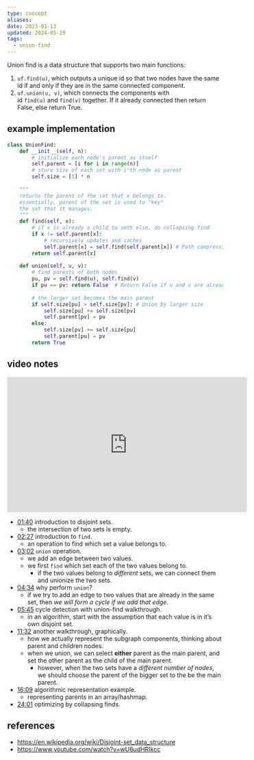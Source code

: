 ```yaml
---
type: concept
aliases: 
date: 2023-01-13
updated: 2024-05-19
tags:
  - union-find
---
```


Union find is a data structure that supports two main functions:
1. `uf.find(u)`, which outputs a unique id so that two nodes have the same id if and only if they are in the same connected component.
2. `uf.union(u, v)`, which connects the components with id `find(u)` and `find(v)` together. If it already connected then return False, else return True.

## example implementation

```python
class UnionFind:
	def __init__(self, n):
		# initialize each node's parent as itself
		self.parent = [i for i in range(n)]
		# store size of each set with i'th node as parent
		self.size = [1] * n
	
	"""
	returns the parent of the set that x belongs to.
	essentially, parent of the set is used to "key"
	the set that it manages.
	"""
	def find(self, x):
		# if x is already a child to smth else, do collapsing find
		if x != self.parent[x]:
			# recursively updates and caches
			self.parent[x] = self.find(self.parent[x]) # Path compression
		return self.parent[x]
	
	def union(self, u, v):
		# find parents of both nodes
		pu, pv = self.find(u), self.find(v)
		if pu == pv: return False  # Return False if u and v are already union
		
		# the larger set becomes the main parent
		if self.size[pu] > self.size[pv]: # Union by larger size
			self.size[pu] += self.size[pv]
			self.parent[pv] = pu
		else:
			self.size[pv] += self.size[pu]
			self.parent[pu] = pv
		return True
```

## video notes

<iframe width="560" height="315" src="https://www.youtube.com/embed/wU6udHRIkcc" title="YouTube video player" frameborder="0" allow="accelerometer; autoplay; clipboard-write; encrypted-media; gyroscope; picture-in-picture; web-share" allowfullscreen></iframe>

- [01:40](https://www.youtube.com/watch?v=wU6udHRIkcc&t=97s#t=100.70006405912781) introduction to disjoint sets.
	- the intersection of two sets is empty.
- [02:27](https://www.youtube.com/watch?v=wU6udHRIkcc&t=97s#t=147.03424511634827) introduction to `find`.
	- an operation to find which set a value belongs to.
- [03:02](https://www.youtube.com/watch?v=wU6udHRIkcc&t=97s#t=182.87704098283388) `union` operation.
	- we add an edge between two values.
	- we first `find` which set each of the two values belong to.
		- if the two values belong to *different* sets, we can connect them and unionize the two sets.
- [04:34](https://www.youtube.com/watch?v=wU6udHRIkcc&t=97s#t=274.14057215449526) why perform `union`?
	- if we try to add an edge to two values that are already in the same set, then *we will form a cycle if we add that edge.*
- [05:45](https://www.youtube.com/watch?v=wU6udHRIkcc&t=97s#t=345.796532082016) cycle detection with union-find walkthrough.
	- in an algorithm, start with the assumption that each value is in it’s own disjoint set.
- [11:32](https://www.youtube.com/watch?v=wU6udHRIkcc&t=97s#t=692.1407119008179) another walkthrough, graphically.
	- how we actually represent the subgraph components, thinking about parent and children nodes.
	- when we union, we can select **either** parent as the main parent, and set the other parent as the child of the main parent.
		- however, when the two sets have a *different number of nodes*, we should choose the parent of the bigger set to the be the main parent.
- [16:09](https://www.youtube.com/watch?v=wU6udHRIkcc&t=97s#t=969.6093900476837) algorithmic representation example.
	- representing parents in an array/hashmap.
- [24:01](https://www.youtube.com/watch?v=wU6udHRIkcc&t=97s#t=1441.8985860267028) optimizing by collapsing finds.

## references

- https://en.wikipedia.org/wiki/Disjoint-set_data_structure
- https://www.youtube.com/watch?v=wU6udHRIkcc
